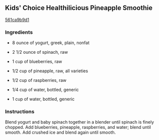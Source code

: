## Kids' Choice Healthilicious Pineapple Smoothie

[561ca9b9d1](http://allrecipes.com/recipe/kids-choice-healthilicious-pineapple-smoothie/)

### Ingredients

 - 8 ounce of yogurt, greek, plain, nonfat

 - 2 1/2 ounce of spinach, raw

 - 1 cup of blueberries, raw

 - 1/2 cup of pineapple, raw, all varieties

 - 1/2 cup of raspberries, raw

 - 1/4 cup of water, bottled, generic

 - 1 cup of water, bottled, generic

### Instructions

Blend yogurt and baby spinach together in a blender until spinach is finely chopped. Add blueberries, pineapple, raspberries, and water; blend until smooth. Add crushed ice and blend again until smooth.